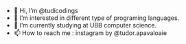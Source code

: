 - 👋 Hi, I’m @tudicodings
- 👀 I’m interested in different type of programing languages.
- 🌱 I’m currently studying at UBB computer science.
- 📫 How to reach me : instagram by @tudor.apavaloaie
